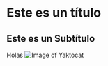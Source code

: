 # Este es un título
## Este es un Subtítulo
Holas 
![Image of Yaktocat](https://encrypted-tbn0.gstatic.com/images?q=tbn:ANd9GcRABOWUXDDIhod8K5_8XvsJb4TvNSDYRSCStA&usqp=CAU)

